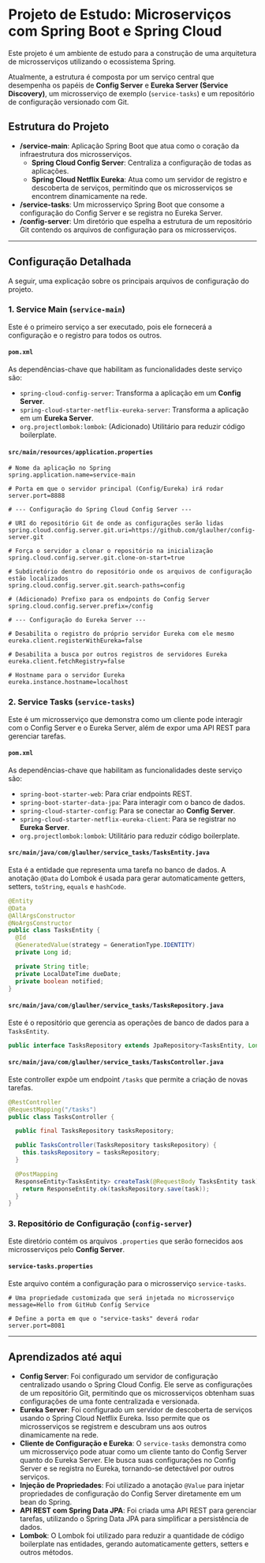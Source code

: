 # Projeto de Estudo: Microserviços com Spring Boot e Spring Cloud

Este projeto é um ambiente de estudo para a construção de uma arquitetura de microsserviços utilizando o ecossistema Spring.

Atualmente, a estrutura é composta por um serviço central que desempenha os papéis de **Config Server** e **Eureka Server (Service Discovery)**, um microsserviço de exemplo (`service-tasks`) e um repositório de configuração versionado com Git.

## Estrutura do Projeto

- **/service-main**: Aplicação Spring Boot que atua como o coração da infraestrutura dos microsserviços.
  - **Spring Cloud Config Server**: Centraliza a configuração de todas as aplicações.
  - **Spring Cloud Netflix Eureka**: Atua como um servidor de registro e descoberta de serviços, permitindo que os microsserviços se encontrem dinamicamente na rede.
- **/service-tasks**: Um microsserviço Spring Boot que consome a configuração do Config Server e se registra no Eureka Server.
- **/config-server**: Um diretório que espelha a estrutura de um repositório Git contendo os arquivos de configuração para os microsserviços.

---

## Configuração Detalhada

A seguir, uma explicação sobre os principais arquivos de configuração do projeto.

### 1. Service Main (`service-main`)

Este é o primeiro serviço a ser executado, pois ele fornecerá a configuração e o registro para todos os outros.

#### `pom.xml`

As dependências-chave que habilitam as funcionalidades deste serviço são:

- `spring-cloud-config-server`: Transforma a aplicação em um **Config Server**.
- `spring-cloud-starter-netflix-eureka-server`: Transforma a aplicação em um **Eureka Server**.
- `org.projectlombok:lombok`: (Adicionado) Utilitário para reduzir código boilerplate.

#### `src/main/resources/application.properties`

```properties
# Nome da aplicação no Spring
spring.application.name=service-main

# Porta em que o servidor principal (Config/Eureka) irá rodar
server.port=8888

# --- Configuração do Spring Cloud Config Server ---

# URI do repositório Git de onde as configurações serão lidas
spring.cloud.config.server.git.uri=https://github.com/glaulher/config-server.git

# Força o servidor a clonar o repositório na inicialização
spring.cloud.config.server.git.clone-on-start=true

# Subdiretório dentro do repositório onde os arquivos de configuração estão localizados
spring.cloud.config.server.git.search-paths=config

# (Adicionado) Prefixo para os endpoints do Config Server
spring.cloud.config.server.prefix=/config

# --- Configuração do Eureka Server ---

# Desabilita o registro do próprio servidor Eureka com ele mesmo
eureka.client.registerWithEureka=false

# Desabilita a busca por outros registros de servidores Eureka
eureka.client.fetchRegistry=false

# Hostname para o servidor Eureka
eureka.instance.hostname=localhost
```

### 2. Service Tasks (`service-tasks`)

Este é um microsserviço que demonstra como um cliente pode interagir com o Config Server e o Eureka Server, além de expor uma API REST para gerenciar tarefas.

#### `pom.xml`

As dependências-chave que habilitam as funcionalidades deste serviço são:

- `spring-boot-starter-web`: Para criar endpoints REST.
- `spring-boot-starter-data-jpa`: Para interagir com o banco de dados.
- `spring-cloud-starter-config`: Para se conectar ao **Config Server**.
- `spring-cloud-starter-netflix-eureka-client`: Para se registrar no **Eureka Server**.
- `org.projectlombok:lombok`: Utilitário para reduzir código boilerplate.

#### `src/main/java/com/glaulher/service_tasks/TasksEntity.java`

Esta é a entidade que representa uma tarefa no banco de dados. A anotação `@Data` do Lombok é usada para gerar automaticamente getters, setters, `toString`, `equals` e `hashCode`.

```java
@Entity
@Data
@AllArgsConstructor
@NoArgsConstructor
public class TasksEntity {
  @Id
  @GeneratedValue(strategy = GenerationType.IDENTITY)
  private Long id;

  private String title;
  private LocalDateTime dueDate;
  private boolean notified;
}
```

#### `src/main/java/com/glaulher/service_tasks/TasksRepository.java`

Este é o repositório que gerencia as operações de banco de dados para a `TasksEntity`.

```java
public interface TasksRepository extends JpaRepository<TasksEntity, Long> {}
```

#### `src/main/java/com/glaulher/service_tasks/TasksController.java`

Este controller expõe um endpoint `/tasks` que permite a criação de novas tarefas.

```java
@RestController
@RequestMapping("/tasks")
public class TasksController {

  public final TasksRepository tasksRepository;

  public TasksController(TasksRepository tasksRepository) {
    this.tasksRepository = tasksRepository;
  }

  @PostMapping
  ResponseEntity<TasksEntity> createTask(@RequestBody TasksEntity task) {
    return ResponseEntity.ok(tasksRepository.save(task));
  }
}
```

### 3. Repositório de Configuração (`config-server`)

Este diretório contém os arquivos `.properties` que serão fornecidos aos microsserviços pelo **Config Server**.

#### `service-tasks.properties`

Este arquivo contém a configuração para o microsserviço `service-tasks`.

```properties
# Uma propriedade customizada que será injetada no microsserviço
message=Hello from GitHub Config Service

# Define a porta em que o "service-tasks" deverá rodar
server.port=8081
```

---

## Aprendizados até aqui

- **Config Server**: Foi configurado um servidor de configuração centralizado usando o Spring Cloud Config. Ele serve as configurações de um repositório Git, permitindo que os microsserviços obtenham suas configurações de uma fonte centralizada e versionada.
- **Eureka Server**: Foi configurado um servidor de descoberta de serviços usando o Spring Cloud Netflix Eureka. Isso permite que os microsserviços se registrem e descubram uns aos outros dinamicamente na rede.
- **Cliente de Configuração e Eureka**: O `service-tasks` demonstra como um microsserviço pode atuar como um cliente tanto do Config Server quanto do Eureka Server. Ele busca suas configurações no Config Server e se registra no Eureka, tornando-se detectável por outros serviços.
- **Injeção de Propriedades**: Foi utilizado a anotação `@Value` para injetar propriedades de configuração do Config Server diretamente em um bean do Spring.
- **API REST com Spring Data JPA**: Foi criada uma API REST para gerenciar tarefas, utilizando o Spring Data JPA para simplificar a persistência de dados.
- **Lombok**: O Lombok foi utilizado para reduzir a quantidade de código boilerplate nas entidades, gerando automaticamente getters, setters e outros métodos.